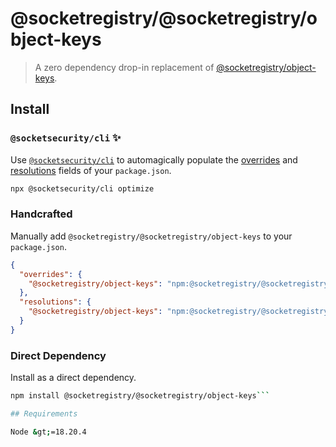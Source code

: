 # @socketregistry/@socketregistry/object-keys

> A zero dependency drop-in replacement of
> [@socketregistry/object-keys](https://www.npmjs.com/package/@socketregistry/object-keys).

## Install

### `@socketsecurity/cli` :sparkles:

Use [`@socketsecurity/cli`](https://www.npmjs.com/package/@socketsecurity/cli)
to automagically populate the
[overrides](https://docs.npmjs.com/cli/v9/configuring-npm/package-json#overrides)
and [resolutions](https://yarnpkg.com/configuration/manifest#resolutions) fields
of your `package.json`.

```sh
npx @socketsecurity/cli optimize
```

### Handcrafted

Manually add `@socketregistry/@socketregistry/object-keys` to your
`package.json`.

```json
{
  "overrides": {
    "@socketregistry/object-keys": "npm:@socketregistry/@socketregistry/object-keys@^1"
  },
  "resolutions": {
    "@socketregistry/object-keys": "npm:@socketregistry/@socketregistry/object-keys@^1"
  }
}
```

### Direct Dependency

Install as a direct dependency.

````sh
npm install @socketregistry/@socketregistry/object-keys```

## Requirements

Node &gt;=18.20.4
````
